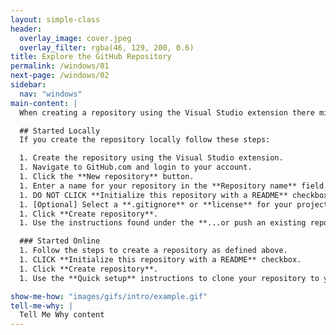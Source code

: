 ```yaml
---
layout: simple-class
header:
  overlay_image: cover.jpeg
  overlay_filter: rgba(46, 129, 200, 0.6)
title: Explore the GitHub Repository
permalink: /windows/01
next-page: /windows/02
sidebar:
  nav: "windows"
main-content: |
  When creating a repository using the Visual Studio extension there might be some confusion on how to get your repository on GitHub.com.

  ## Started Locally
  If you create the repository locally follow these steps:

  1. Create the repository using the Visual Studio extension.
  1. Navigate to GitHub.com and login to your account.
  1. Click the **New repository** button.
  1. Enter a name for your repository in the **Repository name** field. Select **Public** or **Private** to determine who can see your repository.
  1. DO NOT CLICK **Initialize this repository with a README** checkbox.
  1. [Optional] Select a **.gitignore** or **license** for your project.
  1. Click **Create repository**.
  1. Use the instructions found under the **...or push an existing repository from the command line** to push your local project to your GitHub.com repository.

  ### Started Online
  1. Follow the steps to create a repository as defined above.
  1. CLICK **Initialize this repository with a README** checkbox.
  1. Click **Create repository**.
  1. Use the **Quick setup** instructions to clone your repository to your machine.

show-me-how: "images/gifs/intro/example.gif"
tell-me-why: |
  Tell Me Why content
---
```

